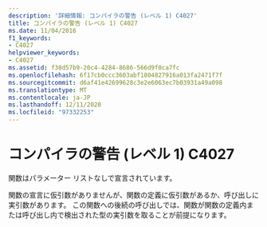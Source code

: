 ```yaml
---
description: '詳細情報: コンパイラの警告 (レベル 1) C4027'
title: コンパイラの警告 (レベル 1) C4027
ms.date: 11/04/2016
f1_keywords:
- C4027
helpviewer_keywords:
- C4027
ms.assetid: f30d57b9-20c4-4284-8686-566d9f0ca7fc
ms.openlocfilehash: 6f17cb0ccc3603abf1804827916a013fa2471f7f
ms.sourcegitcommit: d6af41e42699628c3e2e6063ec7b03931a49a098
ms.translationtype: MT
ms.contentlocale: ja-JP
ms.lasthandoff: 12/11/2020
ms.locfileid: "97332253"
---
```

# <a name="compiler-warning-level-1-c4027"></a>コンパイラの警告 (レベル 1) C4027

関数はパラメーター リストなしで宣言されています。

関数の宣言に仮引数がありませんが、関数の定義に仮引数があるか、呼び出しに実引数があります。 この関数への後続の呼び出しでは、関数が関数の定義内または呼び出し内で検出された型の実引数を取ることが前提になります。
